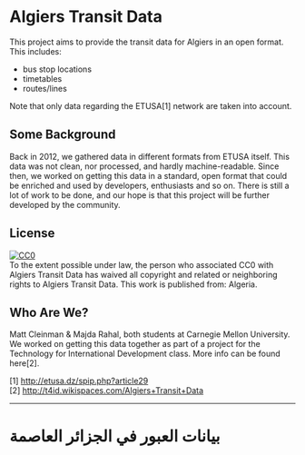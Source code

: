 # Algiers Transit Data

This project aims to provide the transit data for Algiers in an open format. This includes:
- bus stop locations
- timetables
- routes/lines

Note that only data regarding the ETUSA[1] network are taken into account.

## Some Background
Back in 2012, we gathered data in different formats from ETUSA itself. This data was not clean, nor processed, and hardly machine-readable. Since then, we worked on getting this data in a standard, open format that could be enriched and used by developers, enthusiasts and so on. There is still a lot of work to be done, and our hope is that this project will be further developed by the community.

## License
<p xmlns:dct="http://purl.org/dc/terms/" xmlns:vcard="http://www.w3.org/2001/vcard-rdf/3.0#">
  <a rel="license"
     href="http://creativecommons.org/publicdomain/zero/1.0/">
    <img src="http://i.creativecommons.org/p/zero/1.0/88x31.png" style="border-style: none;" alt="CC0" />
  </a>
  <br />
  To the extent possible under law,
  <span rel="dct:publisher" resource="[_:publisher]">the person who associated CC0</span>
  with
  Algiers Transit Data
  has waived all copyright and related or neighboring rights to
  <span property="dct:title">Algiers Transit Data</span>.
This work is published from:
<span property="vcard:Country" datatype="dct:ISO3166"
      content="DZ" about="[_:publisher]">
  Algeria</span>.
</p>

## Who Are We?
Matt Cleinman & Majda Rahal, both students at Carnegie Mellon University. We worked on getting this data together as part of a project for the Technology for International Development class. More info can be found here[2].

[1] http://etusa.dz/spip.php?article29
<br />
[2] http://t4id.wikispaces.com/Algiers+Transit+Data

--------------------------------------------------------------------
بيانات العبور في الجزائر العاصمة
===================================
